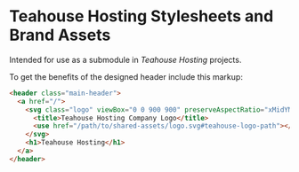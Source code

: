 # Teahouse Hosting Stylesheets and Brand Assets

Intended for use as a submodule in _Teahouse Hosting_ projects.

To get the benefits of the designed header include this markup:

```html
<header class="main-header">
  <a href="/">
    <svg class="logo" viewBox="0 0 900 900" preserveAspectRatio="xMidYMid slice" role="img">
      <title>Teahouse Hosting Company Logo</title>
      <use href="/path/to/shared-assets/logo.svg#teahouse-logo-path"></use>
    </svg>
    <h1>Teahouse Hosting</h1>
  </a>
</header>
```